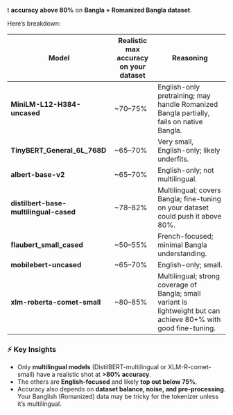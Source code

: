 t **accuracy above 80%** on  **Bangla + Romanized Bangla dataset**.

Here’s  breakdown:

| Model                                  | Realistic max accuracy on your dataset | Reasoning                                                                                                         |
| -------------------------------------- | -------------------------------------- | ----------------------------------------------------------------------------------------------------------------- |
| **MiniLM-L12-H384-uncased**            | \~70–75%                               | English-only pretraining; may handle Romanized Bangla partially, fails on native Bangla.                          |
| **TinyBERT\_General\_6L\_768D**        | \~65–70%                               | Very small, English-only; likely underfits.                                                                       |
| **albert-base-v2**                     | \~65–70%                               | English-only; not multilingual.                                                                                   |
| **distilbert-base-multilingual-cased** | \~78–82%                               | Multilingual; covers Bangla; fine-tuning on your dataset could push it above 80%.                                 |
| **flaubert\_small\_cased**             | \~50–55%                               | French-focused; minimal Bangla understanding.                                                                     |
| **mobilebert-uncased**                 | \~65–70%                               | English-only; small.                                                                                              |
| **xlm-roberta-comet-small**            | \~80–85%                               | Multilingual; strong coverage of Bangla; small variant is lightweight but can achieve 80+% with good fine-tuning. |

### ⚡ Key Insights

* Only **multilingual models** (DistilBERT-multilingual or XLM-R-comet-small) have a realistic shot at **>80% accuracy**.
* The others are **English-focused** and likely **top out below 75%**.
* Accuracy also depends on **dataset balance, noise, and pre-processing**. Your Banglish (Romanized) data may be tricky for the tokenizer unless it’s multilingual.

